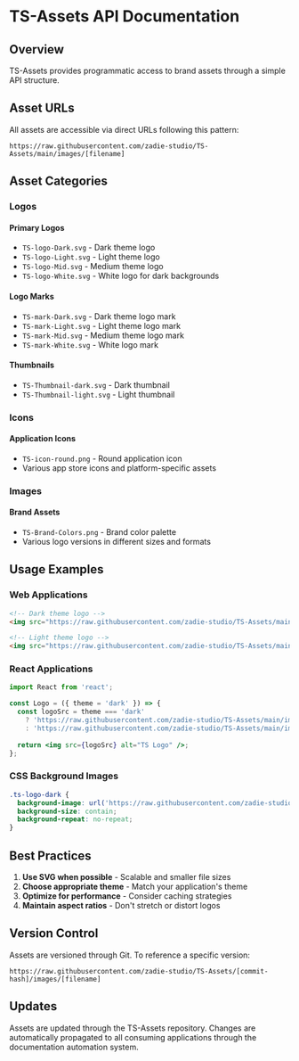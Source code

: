 # TS-Assets API Documentation

## Overview

TS-Assets provides programmatic access to brand assets through a simple API structure.

## Asset URLs

All assets are accessible via direct URLs following this pattern:

```
https://raw.githubusercontent.com/zadie-studio/TS-Assets/main/images/[filename]
```

## Asset Categories

### Logos

#### Primary Logos
- `TS-logo-Dark.svg` - Dark theme logo
- `TS-logo-Light.svg` - Light theme logo
- `TS-logo-Mid.svg` - Medium theme logo
- `TS-logo-White.svg` - White logo for dark backgrounds

#### Logo Marks
- `TS-mark-Dark.svg` - Dark theme logo mark
- `TS-mark-Light.svg` - Light theme logo mark
- `TS-mark-Mid.svg` - Medium theme logo mark
- `TS-mark-White.svg` - White logo mark

#### Thumbnails
- `TS-Thumbnail-dark.svg` - Dark thumbnail
- `TS-Thumbnail-light.svg` - Light thumbnail

### Icons

#### Application Icons
- `TS-icon-round.png` - Round application icon
- Various app store icons and platform-specific assets

### Images

#### Brand Assets
- `TS-Brand-Colors.png` - Brand color palette
- Various logo versions in different sizes and formats

## Usage Examples

### Web Applications

```html
<!-- Dark theme logo -->
<img src="https://raw.githubusercontent.com/zadie-studio/TS-Assets/main/images/TS-logo-Dark.svg" alt="TS Logo">

<!-- Light theme logo -->
<img src="https://raw.githubusercontent.com/zadie-studio/TS-Assets/main/images/TS-logo-Light.svg" alt="TS Logo">
```

### React Applications

```jsx
import React from 'react';

const Logo = ({ theme = 'dark' }) => {
  const logoSrc = theme === 'dark' 
    ? 'https://raw.githubusercontent.com/zadie-studio/TS-Assets/main/images/TS-logo-Dark.svg'
    : 'https://raw.githubusercontent.com/zadie-studio/TS-Assets/main/images/TS-logo-Light.svg';
    
  return <img src={logoSrc} alt="TS Logo" />;
};
```

### CSS Background Images

```css
.ts-logo-dark {
  background-image: url('https://raw.githubusercontent.com/zadie-studio/TS-Assets/main/images/TS-logo-Dark.svg');
  background-size: contain;
  background-repeat: no-repeat;
}
```

## Best Practices

1. **Use SVG when possible** - Scalable and smaller file sizes
2. **Choose appropriate theme** - Match your application's theme
3. **Optimize for performance** - Consider caching strategies
4. **Maintain aspect ratios** - Don't stretch or distort logos

## Version Control

Assets are versioned through Git. To reference a specific version:

```
https://raw.githubusercontent.com/zadie-studio/TS-Assets/[commit-hash]/images/[filename]
```

## Updates

Assets are updated through the TS-Assets repository. Changes are automatically propagated to all consuming applications through the documentation automation system. 